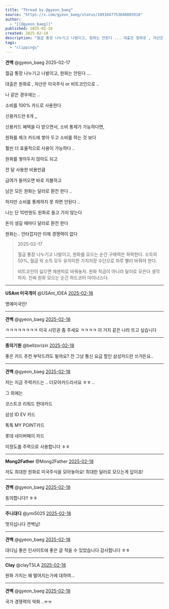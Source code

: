 ```yaml
---
title: "Thread by @gyeon_baeg"
source: "https://x.com/gyeon_baeg/status/1891647753840885910"
author:
  - "[[@gyeon_baeg]]"
published: 2025-02-18
created: 2025-02-18
description: "월급 통장 나누기고 나발이고, 원화는 안된다 ... 대출은 원화로 , 자산은 미국주식 or 비트코인으로 .. 나 같은 경우에는 .. 소비를 100% 카드로 사용한다 신용카드만 6개 ,, 신용카드 혜택을 다 받으면서, 소비 통제가 가능하다면,"
tags:
  - "clippings"
---
```

**견백** @gyeon\_baeg 2025-02-17

월급 통장 나누기고 나발이고, 원화는 안된다 ...

대출은 원화로 , 자산은 미국주식 or 비트코인으로 ..

나 같은 경우에는 ..

소비를 100% 카드로 사용한다

신용카드만 6개 ,,

신용카드 혜택을 다 받으면서, 소비 통제가 가능하다면,

원화를 체크 카드에 쌓아 두고 소비를 하는 것 보다

훨씬 더 효율적으로 사용이 가능하다 ..

원화를 쌓아두지 않아도 되고

전 달 사용한 비용만큼

급여가 들어오면 바로 지불하고

남은 모든 원화는 달러로 환전 한다 ..

하지만 소비를 통제하지 못 하면 안된다 ..

나는 단 10만원도 원화로 들고 가지 않는다

돈이 생길 때마다 달러로 환전 한다

원화는.. 안타깝지만 이제 경쟁력이 없다

> 2025-02-17
> 
> 월급 통장 나누기고 나발이고, 원화를 모으는 순간 구매력은 하락한다. 소득의 50%, 월급 외 소득 모두 유의미한 가치저장 수단으로 하루 빨리 바꿔야 한다.
> 
> 비트코인이 싫으면 에센피로 바꿔놓자. 원화 적금이 아니라 달러로 모은다 생각하자. 진짜 원화 모으는 순간 하드코어 마이너스다.

---

**USAnt 미국개미** @USAnt\_IDEA [2025-02-18](https://x.com/USAnt_IDEA/status/1891683262164074868)

명예미국인!

---

**견백** @gyeon\_baeg [2025-02-18](https://x.com/gyeon_baeg/status/1891683455257211250)

ㅋㅋㅋㅋㅋㅋㅋㅋ 미국 시민권 좀 주세요 ㅋㅋㅋㅋ 이 거지 같은 나라 뜨고 싶습니다

---

**종의기원** @bellzorizin [2025-02-18](https://x.com/bellzorizin/status/1891662992908898521)

좋은 카드 추천 부탁드려도 될까요? 전 그냥 통신 요금 할인 삼성카드만 쓰거든요..

---

**견백** @gyeon\_baeg [2025-02-18](https://x.com/gyeon_baeg/status/1891664253385400754)

저는 지금 주력카드는 .. 더모아카드라서요 ㅎㅎ ..

그 외에는

코스트코 리워드 현대카드

삼성 ID EV 카드

톡톡 MY POINT카드

롯데 네이버페이 카드

이정도를 주력으로 사용합니다 ㅎㅎ

---

**Mong2Father** @Mong2Father [2025-02-18](https://x.com/Mong2Father/status/1891649238481678694)

저도 최대한 원화로 미국주식을 모아놓아요! 최대한 달러로 모으는게 답이죠!

---

**견백** @gyeon\_baeg [2025-02-18](https://x.com/gyeon_baeg/status/1891649373102047622)

동의합니다!! ㅎㅎ

---

**주니대디** @ymi5025 [2025-02-18](https://x.com/ymi5025/status/1891649962842173441)

멋지십니다 견백님!

---

**견백** @gyeon\_baeg [2025-02-18](https://x.com/gyeon_baeg/status/1891650666612871212)

대디님 좋은 인사이트에 좋은 글 적을 수 있었습니다 감사합니다 ㅎㅎ

---

**Clay** @clayTSLA [2025-02-18](https://x.com/clayTSLA/status/1891658899045900455)

원화 가치는 왜 떨어지는가에 대하여...

---

**견백** @gyeon\_baeg [2025-02-18](https://x.com/gyeon_baeg/status/1891662356788228319)

국가 경쟁력의 악화 ..ㅠㅠ